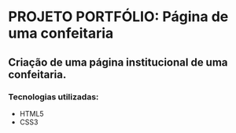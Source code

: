 # PROJETO PORTFÓLIO: Página de uma confeitaria 

## Criação de uma página institucional de uma confeitaria.

### Tecnologias utilizadas:
* HTML5
* CSS3
